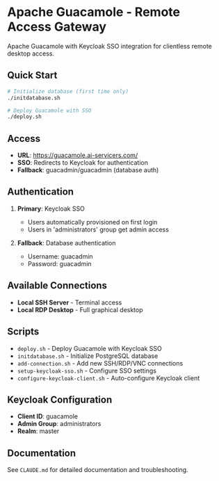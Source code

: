 # Apache Guacamole - Remote Access Gateway

Apache Guacamole with Keycloak SSO integration for clientless remote desktop access.

## Quick Start

```bash
# Initialize database (first time only)
./initdatabase.sh

# Deploy Guacamole with SSO
./deploy.sh
```

## Access

- **URL**: https://guacamole.ai-servicers.com/
- **SSO**: Redirects to Keycloak for authentication
- **Fallback**: guacadmin/guacadmin (database auth)

## Authentication

1. **Primary**: Keycloak SSO
   - Users automatically provisioned on first login
   - Users in 'administrators' group get admin access

2. **Fallback**: Database authentication
   - Username: guacadmin
   - Password: guacadmin

## Available Connections

- **Local SSH Server** - Terminal access
- **Local RDP Desktop** - Full graphical desktop

## Scripts

- `deploy.sh` - Deploy Guacamole with Keycloak SSO
- `initdatabase.sh` - Initialize PostgreSQL database
- `add-connection.sh` - Add new SSH/RDP/VNC connections
- `setup-keycloak-sso.sh` - Configure SSO settings
- `configure-keycloak-client.sh` - Auto-configure Keycloak client

## Keycloak Configuration

- **Client ID**: guacamole
- **Admin Group**: administrators
- **Realm**: master

## Documentation

See `CLAUDE.md` for detailed documentation and troubleshooting.